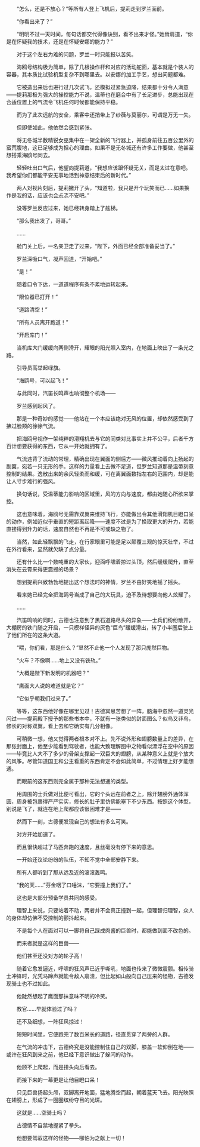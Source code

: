 　　“怎么，还是不放心？”等所有人登上飞机后，提莉走到罗兰面前。

　　“你看出来了？”

　　“明明不过一天时间，每句话都交代得像诀别，看不出来才怪。”她耸肩道，“你是在怀疑我的技术，还是在怀疑安娜的能力？”

　　对于这个左右为难的问题，罗兰一时只能报以苦笑。

　　海鸥号结构极为简单，除了几根操作杆和对应的活动舵面，基本就是个装人的容器，其本质比试验机型复杂不到哪里去。以安娜的加工手艺，想出问题都难。

　　它被造出来后也进行过几次试飞，还模拟过紧急迫降，结果都十分令人满意——提莉那极为强大的操控能力不说，温蒂也在磨合中有了长足进步，总能出现在合适位置上的气流令飞机任何时候都能保持平稳。

　　而为了此次远航的安全，乘客中还捎带上了纱薇与莫丽尔，可谓是万无一失。

　　但即使如此，他依然会感到紧张。

　　将无冬城半数精锐女巫集中在一架全新的飞行器上，并孤身前往五百公里外的蛮荒腹地，这已足够成为担心的理由。如果不是无冬城还有许多工作要做，他甚至想搭乘海鸥号同去。

　　轻轻吐出口气后，他望向提莉道，“我想应该跟怀疑无关，而是太过在意吧。我希望你们都能平安无事地活到神意结束后的新时代。”

　　两人对视片刻后，提莉撇开了头，“知道啦，我只是开个玩笑而已……如果换作是我的话，应该也会忐忑不安吧。”

　　没等罗兰反应过来，她已经转身踏上了舷梯。

　　“那么我出发了，哥哥。”

　　……

　　舱门关上后，一名亲卫走了过来，“陛下，外面已经全部准备妥当了。”

　　罗兰深吸口气，凝声回道，“开始吧。”

　　“是！”

　　随着口令下达，一道道程序有条不紊地运转起来。

　　“限位器已打开！”

　　“道路清空！”

　　“所有人员离开跑道！”

　　“开启库门！”

　　当机库大门缓缓向两侧滑开，耀眼的阳光照入室内，在地面上映出了一条光之路。

　　引导员高举起绿旗。

　　“海鸥号，可以起飞！”

　　与此同时，汽笛长鸣声也响彻整个机场——

　　罗兰感到起风了。

　　那是一种奇妙的感觉——他站在一个本应该绝对无风的位置，却依然感受到了拂过脸颊的徐徐气流。

　　把海鸥号视作一架纯粹的滑翔机去与它的同类对比事实上并不公平，后者千方百计想要获得的东西，它从一开始就拥有了。

　　气流违背了流动的常理，精确出现在翼面的侧后方——微风推动着向上扬起的副翼，宛若一只无形的手。这样的力量看上去微不足道，但罗兰知道那是温蒂刻意控制的结果。逸散出来的余风轻柔而和缓，可在离翼面数指左右的范围内，却是能让人寸步难行的强风。

　　换句话说，受温蒂能力影响的区域里，风的方向与速度，都由她随心所欲来掌控。

　　这也意味着，海鸥号无需靠双翼来维持飞行，亦能做出令其他滑翔机目瞪口呆的动作，例如近似乎垂直的短距离起降——速度不过是为了换取更大的升力，若能直接得到升力的话，速度自然也不再是不可或缺之物了。

　　当然，如此轻飘飘的飞走，在行家眼里可能是足以颠覆三观的惊天壮举，不过在外行看来，显然就欠缺了点分量。

　　还有什么比一个数吨重的大家伙，迎面呼啸着掠过头顶，然后缓缓爬升，直至消失在云霄来得更震撼的场景？

　　想到提莉兴致勃勃地提出这个想法时的神情，罗兰不由好笑地摇了摇头。

　　看来她已经完全把海鸥号当成了自己的大玩具，迫不及待想要向他人炫耀了。

　　……

　　汽笛鸣响的同时，古德也注意到了黑石道路尽头的异象——士兵们纷纷散开，大棚房的铁门随之开启，一只模样怪异的灰色“巨鸟”缓缓滑出，转了小半圈后驶上了他们所在的这条大道。

　　“喂，你们看，那是什么？”显然不止他一个人发现了那只庞然巨物。

　　“火车？不像啊……地上又没有铁轨。”

　　“大概是陛下新发明的机器吧？”

　　“鹰面大人说的难道就是它？”

　　“它似乎朝我们过来了。”

　　等等，这东西他好像在哪里见过！古德冥思苦想了一阵，脑海中忽然一道灵光闪过——提莉殿下授予的那些书本中，不就有一张类似的封面图么？似鸟又非鸟，修长的对称双翼，看上去和它确实有几分相像。

　　可稍微一想，他又觉得两者根本对不上。先不说外形和翅膀数量上的差异，在那张封面上，他至少能看到驾驶者，也能大致理解图中之物看似漂浮在空中的原因——毕竟比人大不了多少的骨架支撑起一双巨大的翅膀，从某种意义上就是个放大的风筝。尽管知道国王和公主看重的东西肯定不会如此简单，不过情理上好歹能想通。

　　而眼前的这东西则完全属于那种无法想通的类型。

　　用周围的士兵做对比便可看出，它的个头远在前者之上，除开翅膀外通体浑圆，周身被包裹得严严实实，修长的肚子里仿佛能塞下不少东西。按照这个体型，别说是飞了，就连在地上爬都应该很困难才是——

　　然而下一刻，古德便发现自己的想法有多么可笑。

　　对方开始加速了。

　　而且很快超过了马匹奔跑的速度，且丝毫没有停下来的意思。

　　一开始还议论纷纷的队伍，不知不觉中全部安静下来。

　　所有人都听到了那从远及近的滚滚轰鸣。

　　“我的天……”芬金咽了口唾沫，“它要撞上我们了。”

　　这也是大部分预备学员共同的感受。

　　理智上来说，只要站着不动，两者并不会真正撞到一起，但理智归理智，众人的身体却仿佛不受控制的颤抖起来。

　　不是每个人在面对可以一脚将自己踩成肉酱的巨兽时，都能做到面不改色的。

　　而来者就是这样的巨兽——

　　他们甚至还没对方的轮子高！

　　随着它愈发逼近，呼啸的狂风声已近乎嘶吼，地面也传来了微微震颤。相传骑士冲锋时，光凭马蹄声就能令敌人崩溃，但比起如山般向自己压来的怪物，古德发现骑士也不过如此。

　　他陡然想起了鹰面那抹意味不明的冷笑。

　　教官……早就体验过了吗？

　　还不及细想，一阵狂风掠过！

　　短短时间里，它便跑完了数百米长的道路，径直贯穿了两旁的人群。

　　在气流的冲击下，古德终究是没能控制住自己的双脚，膝盖一软仰倒在地——或许在狂风到来之前，他已经下意识做出了躲闪的动作。

　　他顾不上爬起，而是扭头向后看去。

　　而接下来的一幕更是让他目瞪口呆！

　　只见巨兽扬起头颅，双脚离开地面，猛地腾空而起，朝着蓝天飞去。阳光映照在翅膀上，形成了一圈圈缤纷夺目的光斑。

　　这就是……空骑士吗？

　　古德情不自禁地握紧了拳头。

　　他想要驾驭这样的怪物——哪怕为之献上一切！

